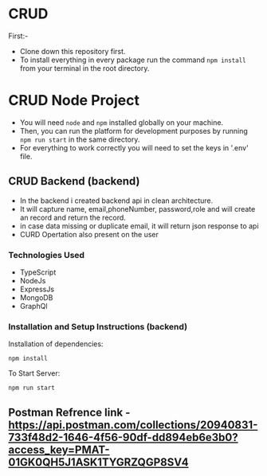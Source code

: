 # CRUD
First:-
- Clone down this repository first.
- To install everything in every package run the command `npm install` from your terminal in the root directory.



# CRUD Node Project

- You will need `node` and `npm` installed globally on your machine.  
- Then, you can run the platform for development purposes by running `npm run start` in the same directory.
- For everything to work correctly you will need to set the keys in '.env' file.

## CRUD Backend (backend)

- In the backend i created backend api in clean architecture.
- It will capture name, email,phoneNumber, password,role and  will create an record and return the record.
- in case data missing or duplicate email, it will return json response to api
- CURD Opertation also present on the user

### Technologies Used
- TypeScript
- NodeJs
- ExpressJs
- MongoDB
- GraphQl

### Installation and Setup Instructions (backend)


Installation of dependencies:

`npm install`
  
To Start Server:

`npm run start`

## Postman Refrence link - https://api.postman.com/collections/20940831-733f48d2-1646-4f56-90df-dd894eb6e3b0?access_key=PMAT-01GK0QH5J1ASK1TYGRZQGP8SV4
